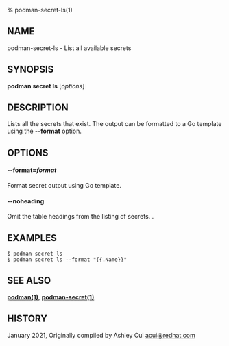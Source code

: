% podman-secret-ls(1)

## NAME
podman\-secret\-ls - List all available secrets

## SYNOPSIS
**podman secret ls** [*options*]

## DESCRIPTION

Lists all the secrets that exist. The output can be formatted to a Go template using the **--format** option.

## OPTIONS

#### **--format**=*format*

Format secret output using Go template.

#### **--noheading**

Omit the table headings from the listing of secrets.	.

## EXAMPLES

```
$ podman secret ls
$ podman secret ls --format "{{.Name}}"
```

## SEE ALSO
**[podman(1)](podman.1.md)**, **[podman-secret(1)](podman-secret.1.md)**

## HISTORY
January 2021, Originally compiled by Ashley Cui <acui@redhat.com>
